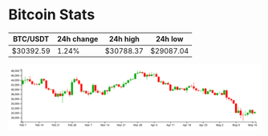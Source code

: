 # Bitcoin Stats

BTC/USDT|24h change|24h high|24h low|
|---|---|---|---|
|$30392.59|1.24%|$30788.37|$29087.04|

<img src="./chart.svg">
